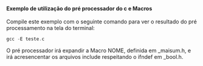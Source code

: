 #### Exemplo de utilização do pré processador do c e Macros

Compile este exemplo com o seguinte comando para ver o resultado do pré processamento na tela do terminal:

```c
gcc -E teste.c
```

O pré processador irá expandir a Macro NOME, definida em \_maisum.h, e irá acresencentar os arquivos 
include respeitando o ifndef em \_bool.h.
